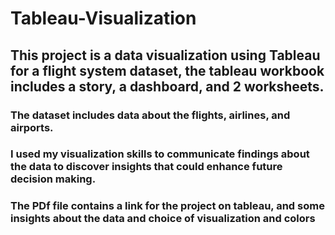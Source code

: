 # Tableau-Visualization
## This project is a data visualization using Tableau for a flight system dataset, the tableau workbook includes a story, a dashboard, and 2 worksheets.
### The dataset includes data about the flights, airlines, and airports.
### I used my visualization skills to communicate findings about the data to discover insights that could enhance future decision making.
### The PDf file contains a link for the project on tableau, and some insights about the data and choice of visualization and colors
